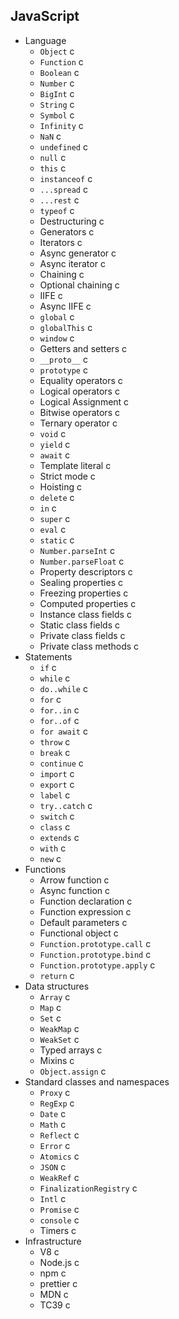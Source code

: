 ## JavaScript

- Language
  - `Object` c
  - `Function` c
  - `Boolean` c
  - `Number` c
  - `BigInt` c
  - `String` c
  - `Symbol` c
  - `Infinity` c
  - `NaN` c
  - `undefined` c
  - `null` c
  - `this` c
  - `instanceof` c
  - `...spread` c
  - `...rest` c
  - `typeof` c
  - Destructuring c
  - Generators c
  - Iterators c
  - Async generator c
  - Async iterator c
  - Chaining c
  - Optional chaining c
  - IIFE c
  - Async IIFE c
  - `global` c
  - `globalThis` c
  - `window` c
  - Getters and setters c
  - `__proto__` c
  - `prototype` c
  - Equality operators c
  - Logical operators c
  - Logical Assignment c
  - Bitwise operators c
  - Ternary operator c
  - `void` c
  - `yield` c
  - `await` c
  - Template literal c
  - Strict mode c
  - Hoisting c
  - `delete` c
  - `in` c
  - `super` c
  - `eval` c
  - `static` c
  - `Number.parseInt` c
  - `Number.parseFloat` c
  - Property descriptors c
  - Sealing properties c
  - Freezing properties c
  - Computed properties c
  - Instance class fields c
  - Static class fields c
  - Private class fields c
  - Private class methods c
- Statements
  - `if` c
  - `while` c
  - `do..while` c
  - `for` c
  - `for..in` c
  - `for..of` c
  - `for await` c
  - `throw` c
  - `break` c
  - `continue` c
  - `import` c
  - `export` c
  - `label` c
  - `try..catch` c
  - `switch` c
  - `class` c
  - `extends` c
  - `with` c
  - `new` c
- Functions
  - Arrow function c
  - Async function c
  - Function declaration c
  - Function expression c
  - Default parameters c
  - Functional object c
  - `Function.prototype.call` c
  - `Function.prototype.bind` c
  - `Function.prototype.apply` c
  - `return` c
- Data structures
  - `Array` c
  - `Map` c
  - `Set` c
  - `WeakMap` c
  - `WeakSet` c
  - Typed arrays c
  - Mixins c
  - `Object.assign` c
- Standard classes and namespaces
  - `Proxy` c
  - `RegExp` c
  - `Date` c
  - `Math` c
  - `Reflect` c
  - `Error` c
  - `Atomics` c
  - `JSON` c
  - `WeakRef` c
  - `FinalizationRegistry` c
  - `Intl` c
  - `Promise` c
  - `console` c
  - Timers c
- Infrastructure
  - V8 c
  - Node.js c
  - npm c
  - prettier c
  - MDN c
  - TC39 c
